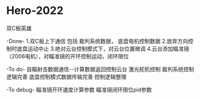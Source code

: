 # Hero-2022
双C板英雄

-Done-
1.双C板上下通信
  包括 裁判系统数据， 底盘电机控制数据
2.放弃方向控制时底盘运动中止
3.绝对云台控制模式下，对云台位置微调
4.云台添加瞄准镜（2006电机），对瞄准镜的开环控制运动，闭环限位

-To do-
自瞄射击数据通信--计算数据返回控制云台
激光舵机控制
裁判系统控制逻辑完善
底盘控制模式数据传输完善
控制逻辑整理

-To debug-
瞄准镜开环速度计算参数
瞄准镜闭环限位pid参数
